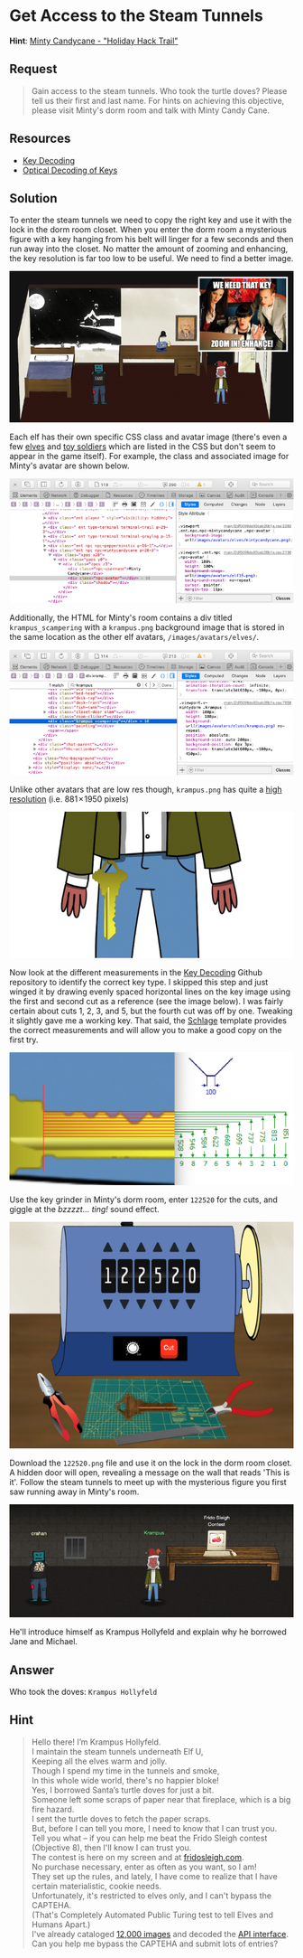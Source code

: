 # Get Access to the Steam Tunnels
**Hint**: [Minty Candycane - "Holiday Hack Trail"](../hints/h7.md)

## Request
> Gain access to the steam tunnels. Who took the turtle doves? Please tell us their first and last name. For hints on achieving this objective, please visit Minty's dorm room and talk with Minty Candy Cane.

## Resources
- [Key Decoding](https://github.com/deviantollam/decoding)
- [Optical Decoding of Keys](https://www.youtube.com/watch?v=KU6FJnbkeLA&feature=youtu.be)

## Solution
To enter the steam tunnels we need to copy the right key and use it with the lock in the dorm room closet. When you enter the dorm room a mysterious figure with a key hanging from his belt will linger for a few seconds and then run away into the closet. No matter the amount of zooming and enhancing, the key resolution is far too low to be useful. We need to find a better image.

![Krampus Dorm](../img/challenges/c7/c7_1_enhance.png)

Each elf has their own specific CSS class and avatar image (there's even a few [elves](../misc/interesting_ui.md#unused-elves) and [toy soldiers](../misc/interesting_ui.md#toy-elf-soldiers) which are listed in the CSS but don't seem to appear in the game itself). For example, the class and associated image for Minty's avatar are shown below.

![Minty CSS](../img/challenges/c7/c7_2.png)

Additionally, the HTML for Minty's room contains a div titled `krampus_scampering` with a `krampus.png` background image that is stored in the same location as the other elf avatars, `/images/avatars/elves/`.

![Krampus CSS](../img/challenges/c7/c7_3.png)

Unlike other avatars that are low res though, `krampus.png` has quite a [high resolution](https://2019.kringlecon.com//images/avatars/elves/krampus.png) (i.e. 881 × 1950 pixels)

![Krampus Key](../img/challenges/c7/c7_4.png)

Now look at the different measurements in the [Key Decoding](https://github.com/deviantollam/decoding) Github repository to identify the correct key type. I skipped this step and just winged it by drawing evenly spaced horizontal lines on the key image using the first and second cut as a reference (see the image below). I was fairly certain about cuts 1, 2, 3, and 5, but the fourth cut was off by one. Tweaking it slightly gave me a working key. That said, the [Schlage](https://github.com/deviantollam/decoding/blob/master/Key%20Measurments/Key%20Measurments%20-%20Schlage.png) template provides the correct measurements and will allow you to make a good copy on the first try.

![Key Cuts](../img/challenges/c7/c7_5.png)

Use the key grinder in Minty's dorm room, enter `122520` for the cuts, and giggle at the *bzzzzt... ting!* sound effect.

![Key Grinder](../img/challenges/c7/c7_6.png)

Download the `122520.png` file and use it on the lock in the dorm room closet. A hidden door will open, revealing a message on the wall that reads 'This is it'. Follow the steam tunnels to meet up with the mysterious figure you first saw running away in Minty's room.

![Steam Tunnels](../img/challenges/c7/c7_7.png)

He'll introduce himself as Krampus Hollyfeld and explain why he borrowed Jane and Michael.

## Answer
Who took the doves: `Krampus Hollyfeld`

## Hint
> Hello there! I’m Krampus Hollyfeld.  
> I maintain the steam tunnels underneath Elf U,  
> Keeping all the elves warm and jolly.  
> Though I spend my time in the tunnels and smoke,  
> In this whole wide world, there's no happier bloke!  
> Yes, I borrowed Santa’s turtle doves for just a bit.  
> Someone left some scraps of paper near that fireplace, which is a big fire hazard.  
> I sent the turtle doves to fetch the paper scraps.  
> But, before I can tell you more, I need to know that I can trust you.  
> Tell you what – if you can help me beat the Frido Sleigh contest (Objective 8), then I'll know I can trust you.  
> The contest is here on my screen and at [fridosleigh.com](https://fridosleigh.com/).  
> No purchase necessary, enter as often as you want, so I am!  
> They set up the rules, and lately, I have come to realize that I have certain materialistic, cookie needs.  
> Unfortunately, it's restricted to elves only, and I can't bypass the CAPTEHA.  
> (That's Completely Automated Public Turing test to tell Elves and Humans Apart.)  
> I've already cataloged [12,000 images](https://downloads.elfu.org/capteha_images.tar.gz) and decoded the [API interface](https://downloads.elfu.org/capteha_api.py).  
> Can you help me bypass the CAPTEHA and submit lots of entries?
